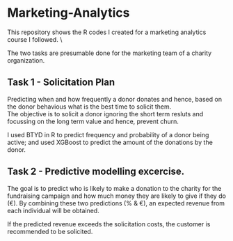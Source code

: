 # Marketing-Analytics
This repository shows the R codes I created for a marketing analytics course I followed.  \

The two tasks are presumable done for the marketing team of a charity organization. 

## Task 1 - Solicitation Plan 

Predicting when and how frequently a donor donates and hence, based on the donor behavious what is the best time to solicit them.   
The objective is to solicit a donor ignoring the short term resluts and focussing on the long term value and hence, prevent churn.  

I used BTYD in R to predict frequency and probability of a donor being active; and used XGBoost to predict the amount of the donations by the donor.  

## Task 2 - Predictive modelling excercise. 

The goal is to predict who is likely to make a donation to the charity for the fundraising campaign and how much money they are likely to give if they do (€). By combining these two predictions (% & €), an expected revenue from each individual will be obtained.

If the predicted revenue exceeds the solicitation costs, the customer is recommended to be solicited. 

